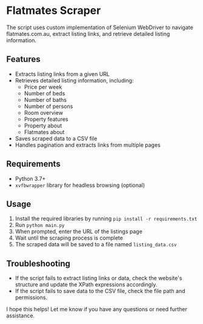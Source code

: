 

**Flatmates Scraper**
==========================

The script uses custom implementation of Selenium WebDriver to navigate flatmates.com.au, extract listing links, and retrieve detailed listing information.

**Features**
------------

* Extracts listing links from a given URL
* Retrieves detailed listing information, including:
	+ Price per week
	+ Number of beds
	+ Number of baths
	+ Number of persons
	+ Room overview
	+ Property features
	+ Property about
	+ Flatmates about
* Saves scraped data to a CSV file
* Handles pagination and extracts links from multiple pages

**Requirements**
---------------

* Python 3.7+
* `xvfbwrapper` library for headless browsing (optional)

**Usage**
-----

1. Install the required libraries by running `pip install -r requirements.txt`
2. Run `python main.py`
3. When prompted, enter the URL of the listings page
4. Wait until the scraping process is complete
5. The scraped data will be saved to a file named `listing_data.csv`

**Troubleshooting**
-----------------

* If the script fails to extract listing links or data, check the website's structure and update the XPath expressions accordingly.
* If the script fails to save data to the CSV file, check the file path and permissions.

I hope this helps! Let me know if you have any questions or need further assistance.